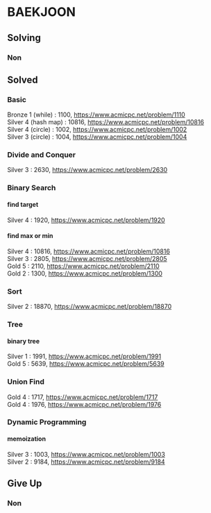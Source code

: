 # BAEKJOON

## Solving
### Non

## Solved
### Basic
Bronze 1 (while) : 1100, https://www.acmicpc.net/problem/1110  
Silver 4 (hash map) : 10816, https://www.acmicpc.net/problem/10816  
Silver 4 (circle) : 1002, https://www.acmicpc.net/problem/1002  
Silver 3 (circle) : 1004, https://www.acmicpc.net/problem/1004

### Divide and Conquer
Silver 3 : 2630, https://www.acmicpc.net/problem/2630

### Binary Search
#### find target
Silver 4 : 1920, https://www.acmicpc.net/problem/1920

#### find max or min
Silver 4 : 10816, https://www.acmicpc.net/problem/10816  
Silver 3 : 2805, https://www.acmicpc.net/problem/2805  
Gold 5 : 2110, https://www.acmicpc.net/problem/2110  
Gold 2 : 1300, https://www.acmicpc.net/problem/1300

### Sort
Silver 2 : 18870, https://www.acmicpc.net/problem/18870

### Tree
#### binary tree
Silver 1 : 1991, https://www.acmicpc.net/problem/1991  
Gold 5 : 5639, https://www.acmicpc.net/problem/5639

### Union Find
Gold 4 : 1717, https://www.acmicpc.net/problem/1717  
Gold 4 : 1976, https://www.acmicpc.net/problem/1976

### Dynamic Programming
#### memoization
Silver 3 : 1003, https://www.acmicpc.net/problem/1003  
Silver 2 : 9184, https://www.acmicpc.net/problem/9184

## Give Up
### Non